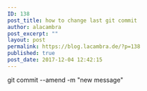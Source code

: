 ```yaml
---
ID: 138
post_title: how to change last git commit
author: alacambra
post_excerpt: ""
layout: post
permalink: https://blog.lacambra.de/?p=138
published: true
post_date: 2017-12-04 12:42:15
---
```

git commit --amend -m "new message"
